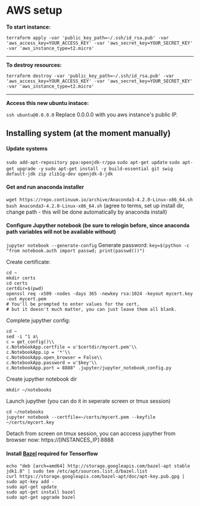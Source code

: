 # AWS setup

**To start instance:**

`terraform apply -var 'public_key_path=~/.ssh/id_rsa.pub' -var 'aws_access_key=YOUR_ACCESS_KEY' -var 'aws_secret_key=YOUR_SECRET_KEY' -var 'aws_instance_type=t2.micro'`

---

**To destroy resources:**

`terraform destroy -var 'public_key_path=~/.ssh/id_rsa.pub' -var 'aws_access_key=YOUR_ACCESS_KEY' -var 'aws_secret_key=YOUR_SECRET_KEY' -var 'aws_instance_type=t2.micro'`

---

**Access this new ubuntu instace:**

`ssh ubuntu@0.0.0.0`
Replace 0.0.0.0 with you aws instance's public IP.


## Installing system (at the moment manually)

#### Update systems
`sudo add-apt-repository ppa:openjdk-r/ppa`
`sudo apt-get update`
`sudo apt-get upgrade -y`
`sudo apt-get install -y build-essential git swig default-jdk zip zlib1g-dev openjdk-8-jdk`

#### Get and run anaconda installer
`wget https://repo.continuum.io/archive/Anaconda3-4.2.0-Linux-x86_64.sh`
`bash Anaconda3-4.2.0-Linux-x86_64.sh`
(agree to terms, set up install dir, change path - this will be done automatically by anaconda install)

#### Configure Jupyther notebook (be sure to relogin before, since anaconda path variables will not be available without)
`jupyter notebook --generate-config`
Generate password: 
`key=$(python -c "from notebook.auth import passwd; print(passwd())")`

Create certificate:

```
cd ~
mkdir certs
cd certs
certdir=$(pwd)
openssl req -x509 -nodes -days 365 -newkey rsa:1024 -keyout mycert.key -out mycert.pem
# You'll be prompted to enter values for the cert,
# but it doesn't much matter, you can just leave them all blank.
```

Complete jupyther config:

```
cd ~
sed -i "1 a\
c = get_config()\\
c.NotebookApp.certfile = u'$certdir/mycert.pem'\\
c.NotebookApp.ip = '*'\\
c.NotebookApp.open_browser = False\\
c.NotebookApp.password = u'$key'\\
c.NotebookApp.port = 8888" .jupyter/jupyter_notebook_config.py
```

Create jupyther notebook dir

`mkdir ~/notebooks`

Launch jupyther (you can do it in seperate screen or tmux session)

```
cd ~/notebooks
jupyter notebook --certfile=~/certs/mycert.pem --keyfile ~/certs/mycert.key
```

Detach from screen on tmux session, you can acccess jupyther from browser now: https://[INSTANCES_IP]:8888

#### Install [Bazel](https://www.bazel.io/versions/master/docs/install.html) required for Tensorflow

```
echo "deb [arch=amd64] http://storage.googleapis.com/bazel-apt stable jdk1.8" | sudo tee /etc/apt/sources.list.d/bazel.list
curl https://storage.googleapis.com/bazel-apt/doc/apt-key.pub.gpg | sudo apt-key add -
sudo apt-get update
sudo apt-get install bazel
sudo apt-get upgrade bazel
```
